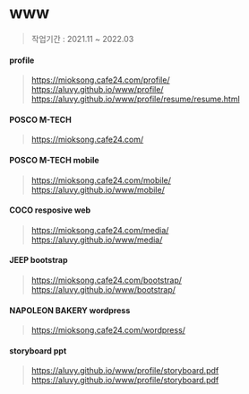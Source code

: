 # www

> 작업기간 : 2021.11 ~ 2022.03

#### profile
> https://mioksong.cafe24.com/profile/  
> https://aluvy.github.io/www/profile/  
> https://aluvy.github.io/www/profile/resume/resume.html  



#### POSCO M-TECH  
> https://mioksong.cafe24.com/  
  
  
#### POSCO M-TECH mobile  
> https://mioksong.cafe24.com/mobile/  
> https://aluvy.github.io/www/mobile/  
  
  
#### COCO resposive web  
> https://mioksong.cafe24.com/media/  
> https://aluvy.github.io/www/media/  
  
  
#### JEEP bootstrap  
> https://mioksong.cafe24.com/bootstrap/  
> https://aluvy.github.io/www/bootstrap/  
  
  
#### NAPOLEON BAKERY wordpress  
> https://mioksong.cafe24.com/wordpress/  
  
  
#### storyboard ppt  
> https://aluvy.github.io/www/profile/storyboard.pdf  
> https://aluvy.github.io/www/profile/storyboard.pdf  
